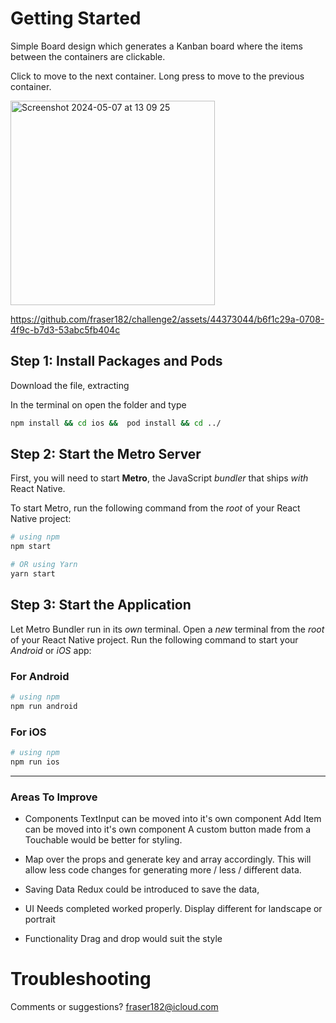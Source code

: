 # Getting Started

Simple Board design which generates a Kanban board where the items between the containers are clickable. 

Click to move to the next container.
Long press to move to the previous container.

<img width="327" alt="Screenshot 2024-05-07 at 13 09 25" src="https://github.com/fraser182/challenge2/assets/44373044/b3fdc9ab-bbe8-4604-968d-b406d9ea219e">


https://github.com/fraser182/challenge2/assets/44373044/b6f1c29a-0708-4f9c-b7d3-53abc5fb404c




## Step 1: Install Packages and Pods

Download the file, extracting 

In the terminal on open the folder and type

```bash
npm install && cd ios &&  pod install && cd ../  
```
## Step 2: Start the Metro Server

First, you will need to start **Metro**, the JavaScript _bundler_ that ships _with_ React Native.

To start Metro, run the following command from the _root_ of your React Native project:

```bash
# using npm
npm start

# OR using Yarn
yarn start
```

## Step 3: Start the Application

Let Metro Bundler run in its _own_ terminal. Open a _new_ terminal from the _root_ of your React Native project. Run the following command to start your _Android_ or _iOS_ app:

### For Android

```bash
# using npm
npm run android
```

### For iOS

```bash
# using npm
npm run ios
```

*** 

### Areas To Improve

- Components
TextInput can be moved into it's own component
Add Item can be moved into it's own component
A custom button made from a Touchable would be better for styling.

- Map over the props and generate key and array accordingly.
This will allow less code changes for generating more / less / different data.

- Saving Data
Redux could be introduced to save the data,

- UI 
Needs completed worked properly. Display different for landscape or portrait

- Functionality
Drag and drop would suit the style

# Troubleshooting

Comments or suggestions?  <fraser182@icloud.com>

